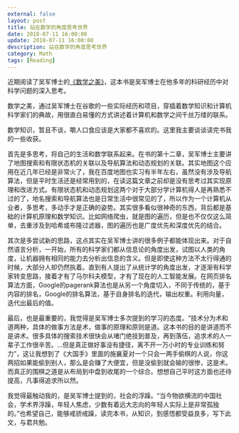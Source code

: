```yaml
---
external: false
layout: post
title: 站在数学的角度思考世界
date: 2018-07-11 16:00:00
update: 2018-07-11 16:00:00
description: 站在数学的角度思考世界
category: Math
tags: [Reading]
---
```


近期阅读了吴军博士的[《数学之美》](https://book.douban.com/subject/26163454/)，这本书是吴军博士在他多年的科研经历中对科学问题的深入思考。

数学之美，通过吴军博士在谷歌的一些实际经历和项目，穿插着数学知识和计算机科学家们的典故，用很直白易懂的方式讲述着计算机和数学之间千丝万缕的联系。

数学知识，暂且不谈，嚼人口食应该是大家都不喜欢的。这里我主要谈谈读完书我的一些收获。

首先是多思考，将自己的生活和数学联系起来。在书的第十二章，吴军博士主要讲了地图搜索和有限状态机的关联以及导航算法和动态规划的关联。其实地图这个应用在近几年已经是非常火了，我在百度地图也实习有半年左右，虽然没有涉及导航算法，但是平时生活还是经常用到的，在读这篇文章之前却是没有思考过其实现原理和改进方式。有限状态机和动态规划这两个对于大部分学计算机得人是再熟悉不过的了，地名搜索和导航算法也是日常生活中很常见的了，所以作为一个计算机从业者，多思考，多动手才是正确的姿势。其实很多看似很神奇的东西，背后都是基础的计算机原理和数学知识。比如网络爬虫，就是图的遍历，但是也不仅仅这么简单，去重涉及到哈希或布隆过滤器，图的遍历也是广度优先和深度优先的结合。

其次是多尝试新的思路，这点其实在吴军博士讲的很多例子都能体现出来。对于自然语言分析，一开始，所有的科学家们都从信息论的角度出发，试图以人类的角度，让机器拥有相同的能力去分析出信息的含义。但是即使这种方法不太行得通的时候，大部分人却仍然执着。直到有人提出了从统计学的角度出发，才逐渐有科学家转变思路，接着才有了马尔科夫模型，才有了现在的人工智能发展。在网页排名算法方面，Google的pagerank算法也是从另一个角度切入，不同于传统的，基于内容的排名，Google的排名算法，基于自身排名的迭代，输出权重。利用向量，迭代出最后的值。

最后，也是最重要的，我觉得是吴军博士多次提到的学习的态度。“技术分为术和道两种，具体的做事方法是术，做事的原理和原则是道。这本书的目的是讲道而不是讲术。很多具体的搜索技术很快会从堵门绝技到普及，再到落伍，追求术的人一辈子工作很辛苦。…但是真正做好事没有捷径，离不开一万小时的专业训练和努力”，这让我想到了《大国手》里面的施襄夏对一个只会一两手偷棋的人说，你这两招如果能偷到别人，那么是会赚了大便宜，但是没偷到就会输的很惨，这是术。而真正的围棋之道是从布局到中盘到收尾的一个综合。想想自己平时这方面也还待提高，凡事得追求所以然。

我觉得最触动我的，是吴军博士提到的，社会的浮躁。“当今物欲横流的中国社会，学术界浮躁，年轻人焦虑，少数有着远大志向的年轻人实际上是非常孤独的。”也希望自己，能够戒骄戒躁，读完本书，从知识，到感悟都受益良多，写下此文，与君共勉。
